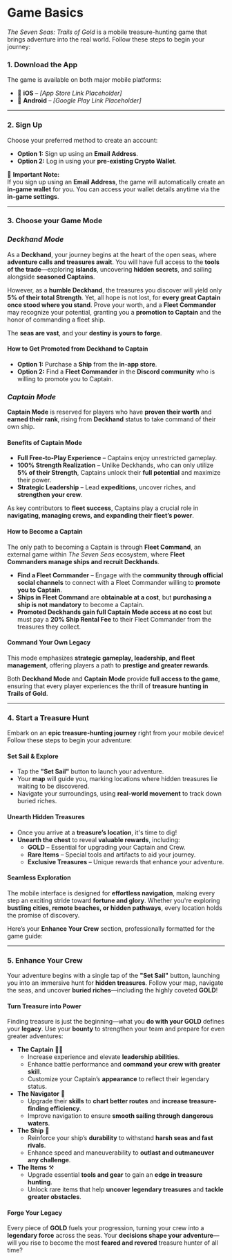 # Game Basics

_The Seven Seas: Trails of Gold_ is a mobile treasure-hunting game that brings adventure into the real world. Follow these steps to begin your journey:

### **1. Download the App**

The game is available on both major mobile platforms:

* 📱 **iOS** – _\[App Store Link Placeholder]_
* 📱 **Android** – _\[Google Play Link Placeholder]_

***

### **2. Sign Up**

Choose your preferred method to create an account:

* **Option 1:** Sign up using an **Email Address**.
* **Option 2:** Log in using your **pre-existing Crypto Wallet**.

🔹 **Important Note:**\
If you sign up using an **Email Address**, the game will automatically create an **in-game wallet** for you. You can access your wallet details anytime via the **in-game settings**.

***

### 3. Choose your Game Mode

### _**Deckhand Mode**_

As a **Deckhand**, your journey begins at the heart of the open seas, where **adventure calls and treasures await**. You will have full access to the **tools of the trade**—exploring **islands**, uncovering **hidden secrets**, and sailing alongside **seasoned Captains**.

However, as a **humble Deckhand**, the treasures you discover will yield only **5% of their total Strength**. Yet, all hope is not lost, for **every great Captain once stood where you stand**. Prove your worth, and a **Fleet Commander** may recognize your potential, granting you a **promotion to Captain** and the honor of commanding a fleet ship.

The **seas are vast**, and your **destiny is yours to forge**.

#### **How to Get Promoted from Deckhand to Captain**

* **Option 1:** Purchase a **Ship** from the **in-app store**.
* **Option 2:** Find a **Fleet Commander** in the **Discord community** who is willing to promote you to Captain.



### _**Captain Mode**_

**Captain Mode** is reserved for players who have **proven their worth** and **earned their rank**, rising from **Deckhand** status to take command of their own ship.

#### **Benefits of Captain Mode**

* **Full Free-to-Play Experience** – Captains enjoy unrestricted gameplay.
* **100% Strength Realization** – Unlike Deckhands, who can only utilize **5% of their Strength**, Captains unlock their **full potential** and maximize their power.
* **Strategic Leadership** – Lead **expeditions**, uncover riches, and **strengthen your crew**.

As key contributors to **fleet success**, Captains play a crucial role in **navigating, managing crews, and expanding their fleet’s power**.

#### **How to Become a Captain**

The only path to becoming a Captain is through **Fleet Command**, an external game within _The Seven Seas_ ecosystem, where **Fleet Commanders manage ships and recruit Deckhands**.

* **Find a Fleet Commander** – Engage with the **community through official social channels** to connect with a Fleet Commander willing to **promote you to Captain**.
* **Ships in Fleet Command** are **obtainable at a cost**, but **purchasing a ship is not mandatory** to become a Captain.
* **Promoted Deckhands gain full Captain Mode access at no cost** but must pay a **20% Ship Rental Fee** to their Fleet Commander from the treasures they collect.

#### **Command Your Own Legacy**

This mode emphasizes **strategic gameplay, leadership, and fleet management**, offering players a path to **prestige and greater rewards**.

Both **Deckhand Mode** and **Captain Mode** provide **full access to the game**, ensuring that every player experiences the thrill of **treasure hunting in Trails of Gold**.

***

### **4. Start a Treasure Hunt**

Embark on an **epic treasure-hunting journey** right from your mobile device! Follow these steps to begin your adventure:

#### **Set Sail & Explore**

* Tap the **"Set Sail"** button to launch your adventure.
* Your **map** will guide you, marking locations where hidden treasures lie waiting to be discovered.
* Navigate your surroundings, using **real-world movement** to track down buried riches.

#### **Unearth Hidden Treasures**

* Once you arrive at a **treasure’s location**, it's time to dig!
* **Unearth the chest** to reveal **valuable rewards**, including:
  * **GOLD** – Essential for upgrading your Captain and Crew.
  * **Rare Items** – Special tools and artifacts to aid your journey.
  * **Exclusive Treasures** – Unique rewards that enhance your adventure.

#### **Seamless Exploration**

The mobile interface is designed for **effortless navigation**, making every step an exciting stride toward **fortune and glory**. Whether you're exploring **bustling cities, remote beaches, or hidden pathways**, every location holds the promise of discovery.



Here’s your **Enhance Your Crew** section, professionally formatted for the game guide:

***

### **5. Enhance Your Crew**

Your adventure begins with a single tap of the **"Set Sail"** button, launching you into an immersive hunt for **hidden treasures**. Follow your map, navigate the seas, and uncover **buried riches**—including the highly coveted **GOLD**!

#### **Turn Treasure into Power**

Finding treasure is just the beginning—what you **do with your GOLD** defines your **legacy**. Use your **bounty** to strengthen your team and prepare for even greater adventures:

* **The Captain** 🏴‍☠️
  * Increase experience and elevate **leadership abilities**.
  * Enhance battle performance and **command your crew with greater skill**.
  * Customize your Captain’s **appearance** to reflect their legendary status.
* **The Navigator** 🧭
  * Upgrade their **skills** to **chart better routes** and **increase treasure-finding efficiency**.
  * Improve navigation to ensure **smooth sailing through dangerous waters**.
* **The Ship** 🚢
  * Reinforce your ship’s **durability** to withstand **harsh seas and fast rivals**.
  * Enhance speed and maneuverability to **outlast and outmaneuver any challenge**.
* **The Items** ⚒️
  * Upgrade essential **tools and gear** to gain an **edge in treasure hunting**.
  * Unlock rare items that help **uncover legendary treasures** and **tackle greater obstacles**.

#### **Forge Your Legacy**

Every piece of **GOLD** fuels your progression, turning your crew into a **legendary force** across the seas. Your **decisions shape your adventure**—will you rise to become the most **feared and revered** treasure hunter of all time?
